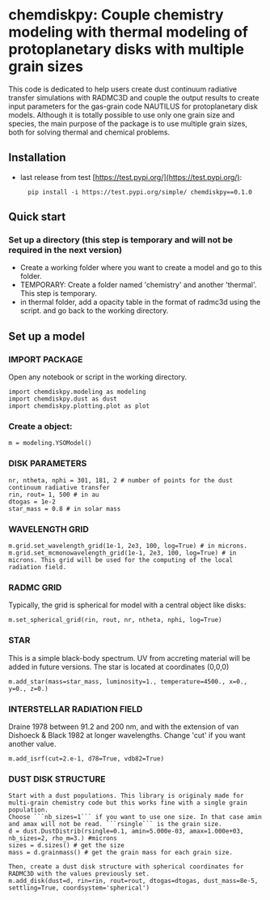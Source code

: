 # chemdiskpy: Couple chemistry modeling with thermal modeling of protoplanetary disks with multiple grain sizes


This code is dedicated to help users create dust continuum radiative transfer simulations with RADMC3D and couple the output results to create input parameters for the gas-grain code NAUTILUS for protoplanetary disk models.
Although it is totally possible to use only one grain size and species, the main purpose of the package is to use multiple grain sizes, both for solving thermal and chemical problems.


## Installation

- last release from test [https://test.pypi.org/](https://test.pypi.org/):

        pip install -i https://test.pypi.org/simple/ chemdiskpy==0.1.0


## Quick start

### Set up a directory (this step is temporary and will not be required in the next version)
- Create a working folder where you want to create a model and go to this folder.
- TEMPORARY: Create a folder named 'chemistry' and another 'thermal'. This step is temporary.
- in thermal folder, add a opacity table in the format of radmc3d using the script. and go back to the working directory.

## Set up a model

### IMPORT PACKAGE
Open any notebook or script in the working directory.

```
import chemdiskpy.modeling as modeling
import chemdiskpy.dust as dust
import chemdiskpy.plotting.plot as plot
```

### Create a object:
```
m = modeling.YSOModel() 
```

### DISK PARAMETERS
```
nr, ntheta, nphi = 301, 181, 2 # number of points for the dust continuum radiative transfer
rin, rout= 1, 500 # in au
dtogas = 1e-2
star_mass = 0.8 # in solar mass 
```

### WAVELENGTH GRID
```
m.grid.set_wavelength_grid(1e-1, 2e3, 100, log=True) # in microns.
m.grid.set_mcmonowavelength_grid(1e-1, 2e3, 100, log=True) # in microns. This grid will be used for the computing of the local radiation field.
```

### RADMC GRID
Typically, the grid is spherical for model with a central object like disks:

```
m.set_spherical_grid(rin, rout, nr, ntheta, nphi, log=True)
```

### STAR
This is a simple black-body spectrum. UV from accreting material will be added in future versions. The star is located at coordinates (0,0,0)
```
m.add_star(mass=star_mass, luminosity=1., temperature=4500., x=0., y=0., z=0.)
```

### INTERSTELLAR RADIATION FIELD
Draine 1978 between 91.2 and 200 nm, and with the extension of van Dishoeck & Black 1982 at longer wavelengths. Change 'cut' if you want another value.
```
m.add_isrf(cut=2.e-1, d78=True, vdb82=True)
```

### DUST DISK STRUCTURE
```
Start with a dust populations. This library is originaly made for multi-grain chemistry code but this works fine with a single grain population.
Choose ```nb_sizes=1``` if you want to use one size. In that case amin and amax will not be read. ```rsingle``` is the grain size.
d = dust.DustDistrib(rsingle=0.1, amin=5.000e-03, amax=1.000e+03, nb_sizes=2, rho_m=3.) #microns
sizes = d.sizes() # get the size 
mass = d.grainmass() # get the grain mass for each grain size. 

Then, create a dust disk structure with spherical coordinates for RADMC3D with the values previously set. 
m.add_disk(dust=d, rin=rin, rout=rout, dtogas=dtogas, dust_mass=8e-5, settling=True, coordsystem='spherical')
```

